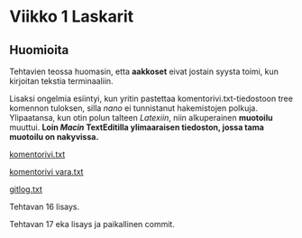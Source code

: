 # Viikko 1 Laskarit
## Huomioita
Tehtavien teossa huomasin, etta **aakkoset** eivat jostain syysta toimi, 
kun kirjoitan tekstia terminaaliin.

Lisaksi ongelmia esiintyi, kun yritin pastettaa komentorivi.txt-tiedostoon 
tree komennon tuloksen, silla *nano* ei tunnistanut hakemistojen 
polkuja. Ylipaatansa, kun otin polun talteen *Latexiin*, niin alkuperainen 
**muotoilu** muuttui. **Loin _Macin_ TextEditilla ylimaaraisen tiedoston, 
jossa tama muotoilu on nakyvissa.**

[komentorivi.txt](https://github.com/TaikoLefa/ot-harjoitustyo/blob/main/laskarit/viikko1/komentorivi.txt)

[komentorivi vara.txt](https://github.com/TaikoLefa/ot-harjoitustyo/blob/main/laskarit/viikko1/komentorivi%20vara.txt)

[gitlog.txt](https://github.com/TaikoLefa/ot-harjoitustyo/blob/main/laskarit/viikko1/gitlog.txt)

Tehtavan 16 lisays.

Tehtavan 17 eka lisays ja paikallinen commit.
